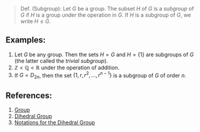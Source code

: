 > Def. (Subgroup): Let $G$ be a group. The subset $H$ of $G$ is a *subgroup* of $G$ if $H$ is a group under the operation in $G$. If $H$ is a subgroup of $G$, we write $H \leq G$. 

## Examples:
1. Let $G$ be any group. Then the sets $H = G$ and $H = \{1\}$ are subgroups of $G$ (the latter called the *trivial subgroup*). 
2. $\mathbb{Z} < \mathbb{Q} < \mathbb{R}$ under the operation of addition. 
3. If $G = D_{2n}$, then the set $\{1, r, r^{2}, \ldots, r^{n - 1}\}$ is a subgroup of $G$ of order $n$. 

## References:
1. [Group](../Introduction%20to%20Groups/Group.md)
2. [Dihedral Group](../Introduction%20to%20Groups/Dihedral%20Group.md)
3. [Notations for the Dihedral Group](../Introduction%20to%20Groups/Notations%20for%20the%20Dihedral%20Group.md)
